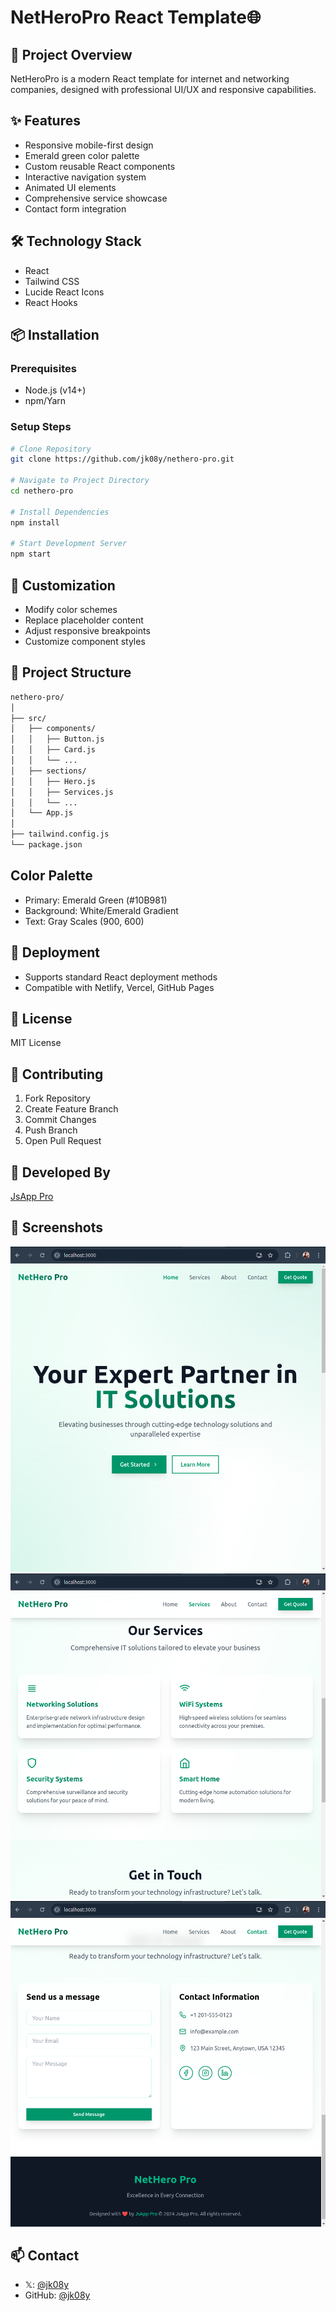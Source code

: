 # NetHeroPro React Template🌐

## 🚀 Project Overview
NetHeroPro is a modern React template for internet and networking companies, designed with professional UI/UX and responsive capabilities.

## ✨ Features
- Responsive mobile-first design
- Emerald green color palette
- Custom reusable React components
- Interactive navigation system
- Animated UI elements
- Comprehensive service showcase
- Contact form integration

## 🛠 Technology Stack
- React
- Tailwind CSS
- Lucide React Icons
- React Hooks

## 📦 Installation

### Prerequisites
- Node.js (v14+)
- npm/Yarn

### Setup Steps
```bash
# Clone Repository
git clone https://github.com/jk08y/nethero-pro.git

# Navigate to Project Directory
cd nethero-pro

# Install Dependencies
npm install

# Start Development Server
npm start

```
## 🎨 Customization

- Modify color schemes
- Replace placeholder content
- Adjust responsive breakpoints
- Customize component styles

## 📐 Project Structure

```bash
nethero-pro/
│
├── src/
│   ├── components/
│   │   ├── Button.js
│   │   ├── Card.js
│   │   └── ...
│   ├── sections/
│   │   ├── Hero.js
│   │   ├── Services.js
│   │   └── ...
│   └── App.js
│
├── tailwind.config.js
└── package.json

```

##  Color Palette
- Primary: Emerald Green (#10B981)
- Background: White/Emerald Gradient
- Text: Gray Scales (900, 600)

## 🚀 Deployment
- Supports standard React deployment methods
- Compatible with Netlify, Vercel, GitHub Pages

## 📝 License
MIT License

## 🤝 Contributing
1. Fork Repository
2. Create Feature Branch
3. Commit Changes
4. Push Branch
5. Open Pull Request

## 👥 Developed By
[JsApp Pro](https://jsapp.pro)

## 📸 Screenshots
![NetHero-pro](https://raw.githubusercontent.com/jk08y/nethero-pro/refs/heads/main/screenshots/Screenshot%20from%202024-11-18%2021-36-57.png)
![NetHero-pro](https://raw.githubusercontent.com/jk08y/nethero-pro/refs/heads/main/screenshots/Screenshot%20from%202024-11-18%2021-37-12.png)
![NetHero-pro](https://raw.githubusercontent.com/jk08y/nethero-pro/refs/heads/main/screenshots/Screenshot%20from%202024-11-18%2021-37-28.png)

## 📫 Contact

-  𝕏: [@jk08y](https://x.com/jk08y)
- GitHub: [@jk08y](https://github.com/jk08y)

